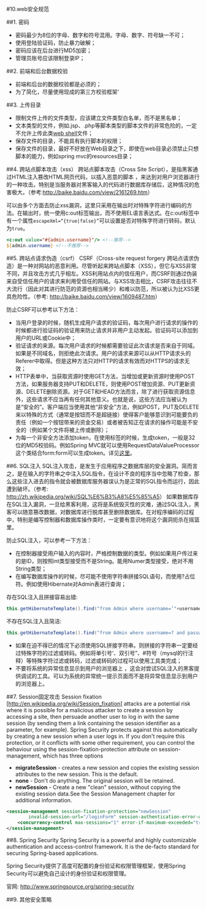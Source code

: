 #10.web安全规范

##1. 密码
  * 密码最少为8位的字母、数字和符号混用。字母、数字、符号缺一不可；
  * 使用登陆验证码，防止暴力破解；
  * 密码应该在后台进行MD5加密；
  * 管理员账号应该限制登录IP；

##2. 前端和后台数据校验
  * 前端和后台的数据校验都是必须的；
  * 为了简化，尽量使用现成的第三方校验框架‘

##3. 上传目录
  * 限制文件上传的文件类型，应该建立文件类型白名单，而不是黑名单；
  * 文本类型的文件，例如.jsp、.php等脚本类型的脚本文件的非常危险的，一定不允许上传此类<a href="http://baike.baidu.com/view/53110.htm" title="什么是web shell">web shell</a>文件；
  * 保存文件的目录，不能具有执行脚本的权限；
  * 保存文件的目录，最好不好放在Web目录之下，即使在web目录必须禁止只想脚本的能力，例如spring mvc的resources目录；

##4. 跨站点脚本攻击（xss）
  跨站点脚本攻击（Cross Site Script），是指黑客通过HTML注入篡改HTML网页代码，以插入恶意的脚本
，来达到对用户浏览器进行的一种攻击。特别是当服务器对黑客输入的代码进行数据库存储后，这种情况的危害极大。（参考:<a href="http://baike.baidu.com/view/2161269.htm">http://baike.baidu.com/view/2161269.htm</a>）

  可以由多个方面去防止xss漏洞，这里只采用在输出时对特殊字符进行编码的方法。在输出时，统一使用c:out标签输出，而不使用EL语言表达式。在c:out标签中有一个属性<code>escapeXml=“{true|false}”</code>可以设置是否对特殊字符进行转码，默认为<code>true</code>。
  
```jsp
<c:out value="#{admin.username}"/> <!--推荐-->
${admin.username} <!--不推荐-->
```
##5. 跨站点请求伪造（csrf）
  CSRF（Cross-site request forgery 跨站点请求伪造）是一种对网站的恶意利用。尽管听起来跨站点脚本（XSS），但它与XSS非常不同，并且攻击方式几乎相左。XSS利用站点内的信任用户，而CSRF则通过伪装来自受信任用户的请求来利用受信任的网站。与XSS攻击相比，CSRF攻击往往不大流行（因此对其进行防范的资源也相当稀少）和难以防范，所以被认为比XSS更具危险性。（参考: <a href="http://baike.baidu.com/view/1609487.htm">http://baike.baidu.com/view/1609487.htm</a>）

  防止CSRF可以参考以下方法：
  * 当用户登录的时候，随机生成用户请求的验证码，每次用户进行请求的操作的时候都进行验证码的验证用来防止请求并非用户主动发起。验证码可以添加到用户的URL或Cookie中；
  *  验证请求的来源。每次用户请求的时候都需要验证此次请求是否来自于同域。如果是不同域名，则拒绝此次请求。用户的请求来源可以从HTTP请求头的Referer中取得。但是这种方法只对HTTP的请求有效而对HTTPS的请求无效；
  * HTTP表单中，当获取资源时使用GET方法，当增加或更新资源时使用POST方法，如果服务器支持PUT和DELETE，则使用POST增加资源、PUT更新资源、DELETE删除资源。对于GET和HEAD方法而言，除了进行获取资源信息外，这些请求不应当再有任何其他意义。也就是说，这些方法应当被认为是“安全的”。客户端应当使用其他“非安全”方法，例如POST，PUT及DELETE来以特殊的方式（通常是按钮而不是超链接）使得客户能够意识到可能要负的责任（例如一个按钮带来的资金交易）或者被告知正在请求的操作可能是不安全的（例如某个文件将被上传或删除）；
  * 为每一个非安全方法添加token，在使用标签的时候，生成token，一般是32位的MD5校验码。例如Spring MVC就可以使用RequestDataValueProcessor这个类结合form:form可以生成token。详见<a href="http://blog.eyallupu.com/2012/04/csrf-defense-in-spring-mvc-31.html">这里</a>。
  

##6. SQL注入
  SQL注入攻击，是发生于应用程序之数据库层的安全漏洞。简而言之，是在输入的字符串之中注入SQL指令，在设计不良的程序当中忽略了检查，那么这些注入进去的指令就会被数据库服务器误认为是正常的SQL指令而运行，因此遭到破坏。（参考: <a href="http://zh.wikipedia.org/wiki/SQL%E6%B3%A8%E5%85%A5">http://zh.wikipedia.org/wiki/SQL%E6%B3%A8%E5%85%A5</a>）
  如果数据库存在SQL注入漏洞，一旦给黑客利用，这将是系统毁灭性的灾难，通过SQL注入，黑客可以随意篡改数据，对数据库进行脱库甚至删除数据库。在对程序编码的过程中，特别是编写控制器和数据库操作类时，一定要有意识地将这个漏洞扼杀在摇篮里。
 
  防止SQL注入，可以参考一下方法：
  * 在控制器接受用户输入的内容时，严格控制数据的类型。例如如果用户传过来的是ID，则按照int类型接受而不是String。能用Numer类型接受，绝对不用String类型；
  * 在编写数据库操作的时候，尽可能不使用字符串拼接SQL语句，而使用?占位符。例如使用Hibernate对Admin表进行查询；
  
  存在SQL注入且拼接容易出错:

```java
this.getHibernateTemplate().find("from Admin where username=’"+username +"’ and password=’"+password +"’");
```
  不存在SQL注入且简洁:
  
```java
this.getHibernateTemplate().find("from Admin where username=? and password=?",username, password);
```
  * 如果在迫不得已的情况下必须使用SQL拼接字符串。则拼接的字符串一定要经过特殊字符的过滤或转码。例如将单引号’、双引号”、#符号（mysql的行注释）等特殊字符过滤或转码，过滤或转码的过程可以使用工具类完成；
  * 不要将系统的异常信息显示到用户的浏览器上 ，这会对尝试SQL注入的黑客提供调试的工具。可以为系统的异常统一提示页面而不是将异常信息显示到用户的浏览器上。

##7. Session固定攻击
  Session fixation [http://en.wikipedia.org/wiki/Session_fixation] attacks are a potential risk where it is possible
for a malicious attacker to create a session by accessing a site, then persuade another user to log in with the
same session (by sending them a link containing the session identifier as a parameter, for example). Spring
Security protects against this automatically by creating a new session when a user logs in. If you don't require
this protection, or it conflicts with some other requirement, you can control the behaviour using the session-fixation-protection attribute on session-management, which has three options
  * __migrateSession__ - creates a new session and copies the existing session attributes to the new session.
This is the default.
  * __none__ - Don't do anything. The original session will be retained.
  * __newSession__ - Create a new "clean" session, without copying the existing session data.See the Session Management chapter for additional information.

```xml
<session-management session-fixation-protection="newSession" 
        invalid-session-url="/loginForm" session-authentication-error-url="/loginForm">
    <concurrency-control max-sessions="1" error-if-maximum-exceeded="true" />
</session-management>
```
##8. Spring Security
 Spring Security is a powerful and highly customizable authentication and access-control framework. It is the de-facto standard for securing Spring-based applications.
 
 Spring Security提供了高度可配置的身份验证和权限管理框架，使用Spring Security可以避免自己设计的身份验证和权限管理。
 
 官网: <a href="http://www.springsource.org/spring-security">http://www.springsource.org/spring-security</a>

##9. 其他安全策略
